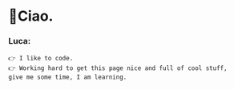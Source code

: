 # 👋Ciao.

### Luca:

	👉 I like to code.
	👉 Working hard to get this page nice and full of cool stuff,
    give me some time, I am learning.
